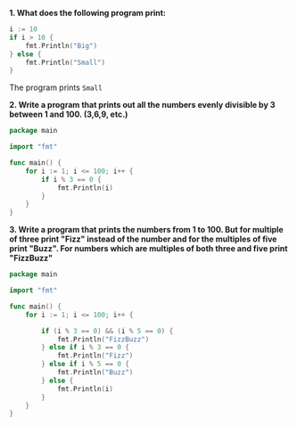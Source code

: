 **1. What does the following program print:**
```go
i := 10
if i > 10 {
    fmt.Println("Big")
} else {
    fmt.Println("Small")
}
```

The program prints `Small`

**2. Write a program that prints out all the numbers evenly divisible by 3
between 1 and 100. (3,6,9, etc.)**  

```go
package main

import "fmt"

func main() {
    for i := 1; i <= 100; i++ {
        if i % 3 == 0 {
            fmt.Println(i)
        }
    }
}
```

**3. Write a program that prints the numbers from 1 to 100. But for multiple
of three print "Fizz" instead of the number and for the multiples of five
print "Buzz". For numbers which are multiples of both three and five print
"FizzBuzz"**  

```go
package main

import "fmt"

func main() {
    for i := 1; i <= 100; i++ {

        if (i % 3 == 0) && (i % 5 == 0) {
            fmt.Println("FizzBuzz")
        } else if i % 3 == 0 {
            fmt.Println("Fizz")
        } else if i % 5 == 0 {
            fmt.Println("Buzz")
        } else {
            fmt.Println(i)
        }
    }
}
```
